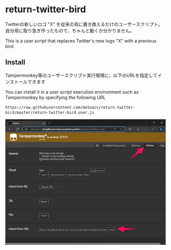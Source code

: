 # return-twitter-bird

Twitterの新しいロゴ "X" を従来の鳥に置き換えるだけのユーザースクリプト。自分用に取り急ぎ作ったもので、ちゃんと動くか分かりません。

This is a user script that replaces Twitter's new logo "X" with a previous bird

## Install

Tampermonkey等のユーザースクリプト実行環境に、以下のURLを指定してインストールできます

You can install it in a user script execution environment such as Tampermonkey by specifying the following URL

```
https://raw.githubusercontent.com/motoacs/return-twitter-bird/master/return-twitter-bird.user.js
```

![](./image.png)
